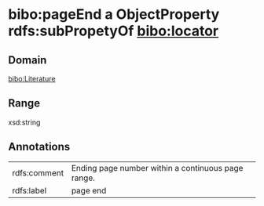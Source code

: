 # bibo:pageEnd a ObjectProperty rdfs:subPropetyOf [bibo:locator](/ontology/bibo/locator)

## Domain

[bibo:Literature](/ontology/bibo/Literature)

## Range

xsd:string

## Annotations

|||
|-----|-----|
|rdfs:comment|Ending page number within a continuous page range.|
|rdfs:label|page end|

